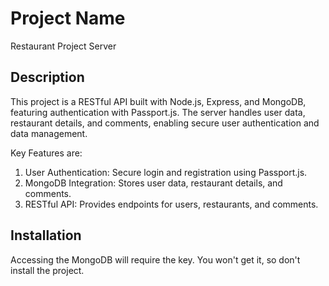 # Project Name

Restaurant Project Server

## Description

This project is a RESTful API built with Node.js, Express, and MongoDB, featuring authentication with Passport.js. The server handles user data, restaurant details, and comments, enabling secure user authentication and data management.

Key Features are:

1. User Authentication: Secure login and registration using Passport.js.
2. MongoDB Integration: Stores user data, restaurant details, and comments.
3. RESTful API: Provides endpoints for users, restaurants, and comments.

## Installation

Accessing the MongoDB will require the key. You won't get it, so don't install the project.
